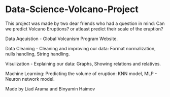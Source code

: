 # Data-Science-Volcano-Project

This project was made by two dear friends who had a question in mind:
Can we predict Volcano Eruptions? or atleast predict their scale of the eruption?

Data Aqcuistion - 
Global Volcanism Program Website.

Data Cleaning - 
Cleaning and improving our data:
Format normalization,
nulls handling,
String handling.


Visulization - 
Explaining our data:
Graphs,
Showing relations and relatives.

Machine Learning:
Predicting the volume of eruption:
KNN model,
MLP - Neuron network model.



Made by Liad Arama and Binyamin Haimov
